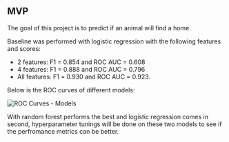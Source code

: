 ## MVP ##

The goal of this project is to predict if an animal will find a home.

Baseline was performed with logistic regression with the following features and scores:

* 2 features: F1 = 0.854 and ROC AUC = 0.608 
* 4 features: F1 = 0.888 and ROC AUC = 0.796
* All features: F1 = 0.930 and ROC AUC = 0.923.

Below is the ROC curves of different models:

![ROC Curves - Models](https://github.com/AWfarmD/Classification/blob/main/Figure/ROC%20Curves%20-%20Models.png+?raw=true)

With random forest performs the best and logistic regression comes in second, hyperparameter tunings will be done on these two models to see if the perfromance metrics can be better.



